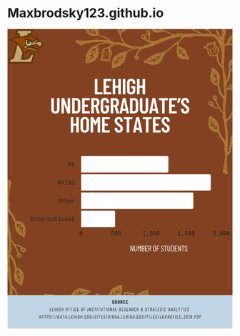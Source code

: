 # Maxbrodsky123.github.io
![infographic](https://github.com/Maxbrodsky123/Maxbrodsky123.github.io/blob/main/Lehigh%20Infographic.png?raw=true)
